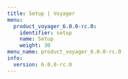 ```yaml
---
title: Setup | Voyager
menu:
  product_voyager_6.0.0-rc.0:
    identifier: setup
    name: Setup
    weight: 30
menu_name: product_voyager_6.0.0-rc.0
info:
  version: 6.0.0-rc.0
---
```



